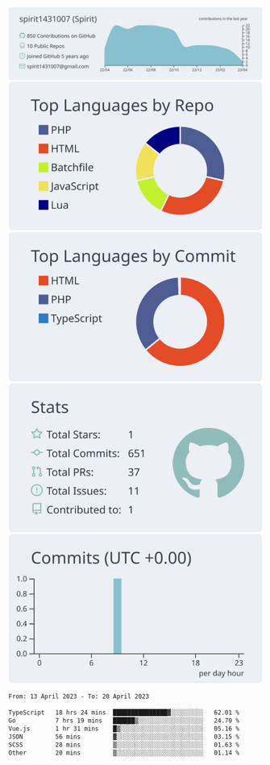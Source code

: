 [![](https://raw.githubusercontent.com/spirit1431007/spirit1431007/master/profile-summary-card-output/nord_bright/0-profile-details.svg)](https://git.io/spiritx)
[![](https://raw.githubusercontent.com/spirit1431007/spirit1431007/master/profile-summary-card-output/nord_bright/1-repos-per-language.svg)](https://git.io/spiritx) [![](https://raw.githubusercontent.com/spirit1431007/spirit1431007/master/profile-summary-card-output/nord_bright/2-most-commit-language.svg)](https://git.io/spiritx)
[![](https://raw.githubusercontent.com/spirit1431007/spirit1431007/master/profile-summary-card-output/nord_bright/3-stats.svg)](https://git.io/spiritx) [![](https://raw.githubusercontent.com/spirit1431007/spirit1431007/master/profile-summary-card-output/nord_bright/4-productive-time.svg)](https://git.io/spiritx)

<!--START_SECTION:waka-->

```text
From: 13 April 2023 - To: 20 April 2023

TypeScript   18 hrs 24 mins  ███████████████▓░░░░░░░░░   62.01 %
Go           7 hrs 19 mins   ██████▒░░░░░░░░░░░░░░░░░░   24.70 %
Vue.js       1 hr 31 mins    █▒░░░░░░░░░░░░░░░░░░░░░░░   05.16 %
JSON         56 mins         ▓░░░░░░░░░░░░░░░░░░░░░░░░   03.15 %
SCSS         28 mins         ▒░░░░░░░░░░░░░░░░░░░░░░░░   01.63 %
Other        20 mins         ▒░░░░░░░░░░░░░░░░░░░░░░░░   01.14 %
```

<!--END_SECTION:waka-->
